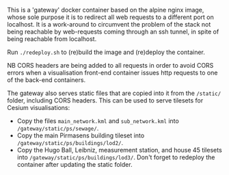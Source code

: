 This is a 'gateway' docker container based on the alpine nginx image,
whose sole purpose it is to redirect all web requests to a different
port on localhost. It is a work-around to circumvent the problem of
the stack not being reachable by web-requests coming through an ssh
tunnel, in spite of being reachable from localhost.

Run `./redeploy.sh` to (re)build the image and (re)deploy the container.

NB CORS headers are being added to all requests in order to avoid CORS
errors when a visualisation front-end container issues http requests
to one of the back-end containers.

The gateway also serves static files that are copied into it from the
`/static/` folder, including CORS headers. This can be used to serve
tilesets for Cesium visualisations:
- Copy the files  `main_network.kml` and `sub_network.kml` into `/gateway/static/ps/sewage/`.
- Copy the main Pirmasens building tileset into `/gateway/static/ps/buildings/lod2/`.
- Copy the Hugo Ball, Leibniz, measurement station, and house 45 tilesets into `/gateway/static/ps/buildings/lod3/`.
Don't forget to redeploy the container after updating the static folder.
